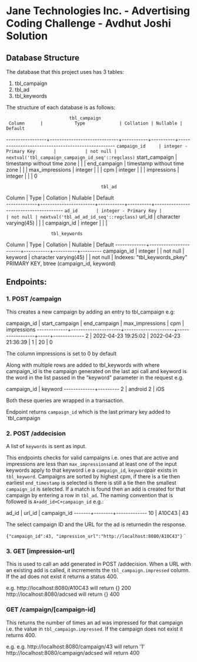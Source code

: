 # Jane Technologies Inc. - Advertising Coding Challenge - Avdhut Joshi Solution

## Database Structure

The database that this project uses has 3 tables:
1. tbl_campaign
2. tbl_ad
3. tbl_keywords

The structure of each database is as follows:

							tbl_campaign
     Column      |            Type             | Collation | Nullable |                      Default                      
-----------------+-----------------------------+-----------+----------+---------------------------------------------------
`campaign_id     | integer - Primary Key       |           | not null | nextval('tbl_campaign_campaign_id_seq'::regclass)`
 start_campaign  | timestamp without time zone |           |          | 
 end_campaign    | timestamp without time zone |           |          | 
 max_impressions | integer                     |           |          | 
 cpm             | integer                     |           |          | 
 impressions     | integer                     |           |          | 0

 
 
                                        tbl_ad
   Column    |         Type          | Collation | Nullable |                Default                
-------------+-----------------------+-----------+----------+---------------------------------------
`ad_id       | integer - Primary Key |           | not null | nextval('tbl_ad_ad_id_seq'::regclass)`
 url_id      | character varying(45) |           |          | 
 campaign_id | integer               |           |          | 


                     tbl_keywords
   Column    |         Type          | Collation | Nullable | Default 
-------------+-----------------------+-----------+----------+---------
 campaign_id | integer               |           | not null | 
 keyword     | character varying(45) |           | not null | 
Indexes:
    "tbl_keywords_pkey" PRIMARY KEY, btree (campaign_id, keyword)
    
    

## Endpoints:

### 1. POST /campaign
This creates a new campaign by adding an entry to tbl_campaign e.g:

 campaign_id |   start_campaign    |    end_campaign     | max_impressions | cpm | impressions 
-------------+---------------------+---------------------+-----------------+-----+-------------
           2 | 2022-04-23 19:25:02 | 2022-04-23 21:36:39 |               1 |  20 |           0

The column impressions is set to 0 by default

Along with multiple rows are added to tbl_keywords with where campaign_id is the campaign generated on the last api call and keyword is the word in the list passed in the "keyword" parameter in the request e.g.

 campaign_id | keyword 
-------------+---------
          2 | android
          2 | iOS
          
          
Both these queries are wrapped in a transaction.

Endpoint returns `campaign_id` which is the last primary key added to `tbl_campaign


### 2. POST /addecision
A list of `keywords` is sent as input.

This endpoints checks for valid campaigns i.e. ones that are active and impressions are less than `max_impressions`and at least one of the input keywords apply to that keyword i.e a `campaign_id`, `keyword`pair exists in `tbl_keyword`. Campaigns are sorted by highest cpm, if there is a tie then earliest `end_timestamp` is selected is there is still a tie then the smallest `campaign_id` is selected. If a match is found then an add is created for that campaign by entering a row in `tbl_ad`. The naming convention that is followed is `A+add_id+C+campaign_id` e.g.:

 ad_id | url_id | campaign_id 
-------+--------+-------------
    10 | A10C43 |          43

The select campaign ID	and the URL for the ad is returnedin the response.

`{"campaign_id":43, "impression_url":"http://localhost:8080/A10C43"}` 
`
### 3. GET [impression-url] 
This is used to call an add generated in  POST /addecision. When a URL with an existing add is called, it incrrements the `tbl_campaign.impressed` column. If the ad does not exist it returns a status 400.

e.g. http://localhost:8080/A10C43 will return {} 200
http://localhost:8080/adcsed will return {} 400

### GET /campaign/[campaign-id]
This returns the number of times an ad was impressed for that campaign i.e. the value in `tbl_campaign.impressed`. If the campaign does not exist it returns 400.

e.g. e.g. http://localhost:8080/campaign/43 will return '1' 
http://localhost:8080/campaign/adcsed will return 400
